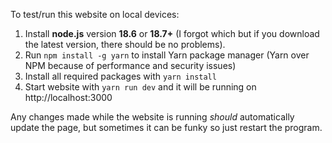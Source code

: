 To test/run this website on local devices:
1. Install **node.js** version **18.6** or **18.7+** (I forgot which but if you download the latest version, there should be no problems). 
2. Run `npm install -g yarn` to install Yarn package manager (Yarn over NPM because of performance and security issues)
3. Install all required packages with `yarn install`
4. Start website with `yarn run dev` and it will be running on http://localhost:3000

Any changes made while the website is running *should* automatically update the page, but sometimes it can be funky so just restart the program.